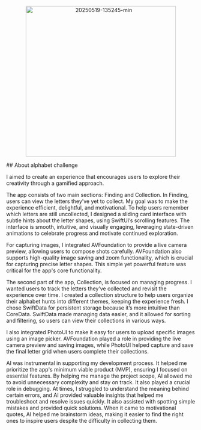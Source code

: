 
<p align="center">
  <img src="https://github.com/user-attachments/assets/32b419c3-38aa-4cc9-b353-f26fb02b361d" alt="20250519-135245-min" width="400">
</p>
## About alphabet challenge

I aimed to create an experience that encourages users to explore their creativity through a gamified approach.  

The app consists of two main sections: Finding and Collection. In Finding, users can view the letters they’ve yet to collect. My goal was to make the experience efficient, delightful, and motivational. To help users remember which letters are still uncollected, I designed a sliding card interface with subtle hints about the letter shapes, using SwiftUI’s scrolling features. The interface is smooth, intuitive, and visually engaging, leveraging state-driven animations to celebrate progress and motivate continued exploration.

For capturing images, I integrated AVFoundation to provide a live camera preview, allowing users to compose shots carefully. AVFoundation also supports high-quality image saving and zoom functionality, which is crucial for capturing precise letter shapes. This simple yet powerful feature was critical for the app's core functionality.

The second part of the app, Collection, is focused on managing progress. I wanted users to track the letters they’ve collected and revisit the experience over time. I created a collection structure to help users organize their alphabet hunts into different themes, keeping the experience fresh. I chose SwiftData for persistent storage because it’s more intuitive than CoreData. SwiftData made managing data easier, and it allowed for sorting and filtering, so users can view their collections in various ways.

I also integrated PhotoUI to make it easy for users to upload specific images using an image picker. AVFoundation played a role in providing the live camera preview and saving images, while PhotoUI helped capture and save the final letter grid when users complete their collections.

AI was instrumental in supporting my development process. It helped me prioritize the app's minimum viable product (MVP), ensuring I focused on essential features. By helping me manage the project scope, AI allowed me to avoid unnecessary complexity and stay on track. It also played a crucial role in debugging. At times, I struggled to understand the meaning behind certain errors, and AI provided valuable insights that helped me troubleshoot and resolve issues quickly. It also assisted with spotting simple mistakes and provided quick solutions. When it came to motivational quotes, AI helped me brainstorm ideas, making it easier to find the right ones to inspire users despite the difficulty in collecting them.

